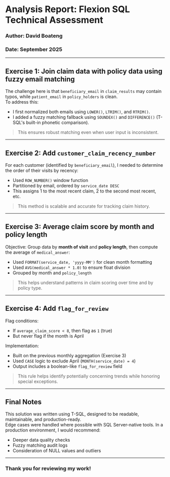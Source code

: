 # Analysis Report: Flexion SQL Technical Assessment

### Author: David Boateng  
### Date: September 2025

---

## Exercise 1: Join claim data with policy data using fuzzy email matching

The challenge here is that `beneficiary_email` in `claim_results` may contain typos, while `patient_email` in `policy_holders` is clean.  
To address this:
- I first normalized both emails using `LOWER()`, `LTRIM()`, and `RTRIM()`.
- I added a fuzzy matching fallback using `SOUNDEX()` and `DIFFERENCE()` (T-SQL's built-in phonetic comparison).

> This ensures robust matching even when user input is inconsistent.

---

##  Exercise 2: Add `customer_claim_recency_number`

For each customer (identified by `beneficiary_email`), I needed to determine the order of their visits by recency:
- Used `ROW_NUMBER()` window function
- Partitioned by email, ordered by `service_date DESC`
- This assigns 1 to the most recent claim, 2 to the second most recent, etc.

> This method is scalable and accurate for tracking claim history.

---

##  Exercise 3: Average claim score by month and policy length

Objective: Group data by **month of visit** and **policy length**, then compute the average of `medical_answer`:
- Used `FORMAT(service_date, 'yyyy-MM')` for clean month formatting
- Used `AVG(medical_answer * 1.0)` to ensure float division
- Grouped by month and `policy_length`

> This helps understand patterns in claim scoring over time and by policy type.

---

##  Exercise 4: Add `flag_for_review`

Flag conditions:
- If `average_claim_score < 8`, then flag as `1` (true)
- But never flag if the month is April

Implementation:
- Built on the previous monthly aggregation (Exercise 3)
- Used `CASE` logic to exclude April (`MONTH(service_date) = 4`)
- Output includes a boolean-like `flag_for_review` field

> This rule helps identify potentially concerning trends while honoring special exceptions.

---

##  Final Notes

This solution was written using T-SQL, designed to be readable, maintainable, and production-ready.  
Edge cases were handled where possible with SQL Server-native tools. In a production environment, I would recommend:
- Deeper data quality checks
- Fuzzy matching audit logs
- Consideration of NULL values and outliers

---

### Thank you for reviewing my work!

